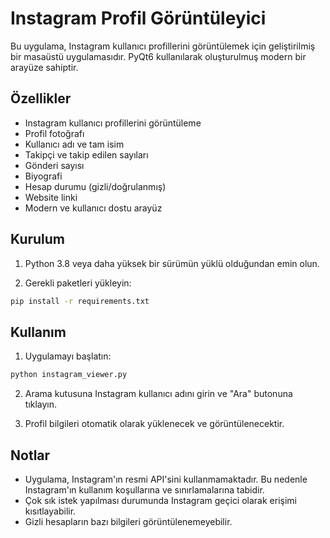 # Instagram Profil Görüntüleyici

Bu uygulama, Instagram kullanıcı profillerini görüntülemek için geliştirilmiş bir masaüstü uygulamasıdır. PyQt6 kullanılarak oluşturulmuş modern bir arayüze sahiptir.

## Özellikler

- Instagram kullanıcı profillerini görüntüleme
- Profil fotoğrafı
- Kullanıcı adı ve tam isim
- Takipçi ve takip edilen sayıları
- Gönderi sayısı
- Biyografi
- Hesap durumu (gizli/doğrulanmış)
- Website linki
- Modern ve kullanıcı dostu arayüz

## Kurulum

1. Python 3.8 veya daha yüksek bir sürümün yüklü olduğundan emin olun.

2. Gerekli paketleri yükleyin:
```bash
pip install -r requirements.txt
```

## Kullanım

1. Uygulamayı başlatın:
```bash
python instagram_viewer.py
```

2. Arama kutusuna Instagram kullanıcı adını girin ve "Ara" butonuna tıklayın.

3. Profil bilgileri otomatik olarak yüklenecek ve görüntülenecektir.

## Notlar

- Uygulama, Instagram'ın resmi API'sini kullanmamaktadır. Bu nedenle Instagram'ın kullanım koşullarına ve sınırlamalarına tabidir.
- Çok sık istek yapılması durumunda Instagram geçici olarak erişimi kısıtlayabilir.
- Gizli hesapların bazı bilgileri görüntülenemeyebilir. 